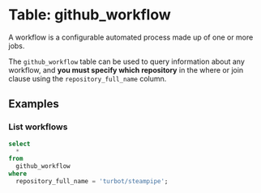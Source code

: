 # Table: github_workflow

A workflow is a configurable automated process made up of one or more jobs.

The `github_workflow` table can be used to query information about any workflow, and **you must specify which repository** in the where or join clause using the `repository_full_name` column.

## Examples

### List workflows

```sql
select
  *
from
  github_workflow
where
  repository_full_name = 'turbot/steampipe';
```

